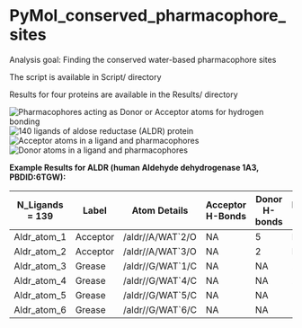 # PyMol_conserved_pharmacophore_sites

Analysis goal: Finding the conserved water-based pharmacophore sites 

The script is available in Script/ directory

Results for four proteins are available in the Results/ directory


![Pharmacophores acting as Donor or Acceptor atoms for hydrogen bonding](https://github.com/mmottaqii/PyMol_conserved_pharmacophore_sites/blob/main/pictures/Picture_1.png?raw=true)
![140 ligands of aldose reductase (ALDR) protein](https://github.com/mmottaqii/PyMol_conserved_pharmacophore_sites/blob/main/pictures/Picture_2.png?raw=true)
![Acceptor atoms in a ligand and pharmacophores](https://github.com/mmottaqii/PyMol_conserved_pharmacophore_sites/blob/main/pictures/Picture_3.png?raw=true)
![Donor atoms in a ligand and pharmacophores](https://github.com/mmottaqii/PyMol_conserved_pharmacophore_sites/blob/main/pictures/Picture_4.png?raw=true)

**Example Results for ALDR (human Aldehyde dehydrogenase 1A3, PBDID:6TGW):**

|N_Ligands = 139|Label   |Atom Details    |Acceptor H-Bonds|Donor H-bonds|Hydrophobic Interactions|
|---------------|--------|----------------|-----------------------|--------------------|------------------------|
|Aldr_atom_1    |Acceptor|/aldr//A/WAT`2/O|NA                   |5                   |NA                      |
|Aldr_atom_2    |Acceptor|/aldr//A/WAT`3/O|NA                    |2                   |NA                      |
|Aldr_atom_3    |Grease  |/aldr//G/WAT`1/C|NA                     |NA                  |266                     |
|Aldr_atom_4    |Grease  |/aldr//G/WAT`4/C|NA                     |NA                  |293                     |
|Aldr_atom_5    |Grease  |/aldr//G/WAT`5/C|NA                     |NA                  |122                     |
|Aldr_atom_6    |Grease  |/aldr//G/WAT`6/C|NA                     |NA                  |259                     |
